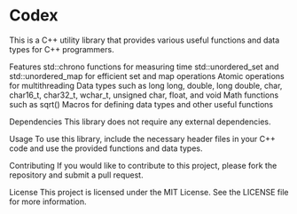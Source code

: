 # Codex
This is a C++ utility library that provides various useful functions and data types for C++ programmers.

Features
std::chrono functions for measuring time
std::unordered_set and std::unordered_map for efficient set and map operations
Atomic operations for multithreading
Data types such as long long, double, long double, char, char16_t, char32_t, wchar_t, unsigned char, float, and void
Math functions such as sqrt()
Macros for defining data types and other useful functions

Dependencies
This library does not require any external dependencies.

Usage
To use this library, include the necessary header files in your C++ code and use the provided functions and data types.

Contributing
If you would like to contribute to this project, please fork the repository and submit a pull request.

License
This project is licensed under the MIT License. See the LICENSE file for more information.
